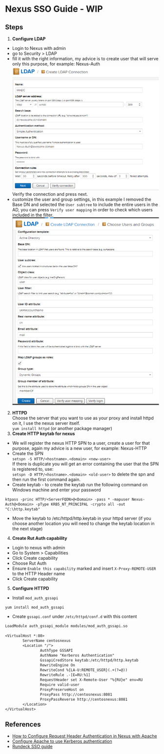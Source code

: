 # Nexus SSO Guide - WIP

## Steps
1. **Configure LDAP**  
- Login to Nexus with admin
- go to Security > LDAP
- fill it with the right information, my advice is to create user that will serve only this purpose, for example: Nexus-Auth  
![Creating LDAP connection](img/ldap.PNG?raw=true "Creating LDAP connection")  
Verify the connection and press next.  
- customize the user and group settings, in this example I removed the Base DN and selected the `User subtree` to include the entire users in the AD, you can press `Verify user mapping` in order to check which users included in the filter.  
![LDAP user and group settings](img/ldap2.png?raw=true "LDAP user and group settings")
2. **HTTPD**  
Choose the server that you want to use as your proxy and install httpd on it, I use the nexus server itself.  
`yum install httpd` (or another package manager)
3. **Create HTTP keytab for nexus**
- We will register the nexus HTTP SPN to a user, create a user for that purpose, again my advice is a new user, for example: Nexus-HTTP
- Create the SPN  
`setspn -S HTTP/<hostname>.<domain> <new-user>`  
If there is duplicate you will get an error containing the user that the SPN is registered to, use:  
`setspn -D HTTP/<hostname>.<domain> <old-user>` to delete the spn and then run the first command again.
- Create keytab - to create the keytab run the following command on Windows machine and enter your password
```
ktpass -princ HTTP/<ServerFQDN>@<Domain> -pass * -mapuser Nexus-Auth@<Domain> -pType KRB5_NT_PRINCIPAL -crypto all -out "C:\http.keytab"
```
- Move the keytab to /etc/httpd/http.keytab in your httpd server (if you choose another location you will need to change the keytab location in the next stage)
4. **Create Rut Auth capability**
- Login to nexus with admin
- Go to System > Capabilities
- Click Create capability
- Choose Rut Auth
- Ensure `Enable this capability` marked and insert `X-Proxy-REMOTE-USER` to the HTTP Header name
- Click Create capability
5. **Configure HTTPD**  
- Install `mod_auth_gssapi`  
```
yum install mod_auth_gssapi
```
- Create `gssapi.conf` under `/etc/httpd/conf.d` with this content  
```
LoadModule auth_gssapi_module modules/mod_auth_gssapi.so

<VirtualHost *:80>
        ServerName centosnexus
        <Location "/">
                AuthType GSSAPI
                AuthName "Kerberos Authentication"
                GssapiCredStore keytab:/etc/httpd/http.keytab
                RewriteEngine On
                RewriteCond %{LA-U:REMOTE_USER}(.+(?=@))
                RewriteRule .-[E=RU:%1]
                RequestHeader set X-Remote-User "%{RU}e" env=RU
                Require valid-user
                ProxyPreserveHost on
                ProxyPass http://centosnexus:8081
                ProxyPassReverse http://centosnexus:8081
        </Location>
</VirtualHost>

```

  
## References
- [How to Configure Request Header Authentication in Nexus with Apache](https://support.sonatype.com/hc/en-us/articles/214942368-How-to-Configure-Request-Header-Authentication-in-Nexus-with-Apache)
- [Configure Apache to use Kerberos authentication](http://www.microhowto.info/howto/configure_apache_to_use_kerberos_authentication.html)
- [Rundeck SSO guide](https://github.com/genadipost/rundeck-sso-guide)
